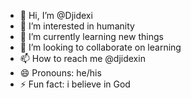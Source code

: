 - 👋 Hi, I’m @Djidexi
- 👀 I’m interested in humanity
- 🌱 I’m currently learning new things
- 💞️ I’m looking to collaborate on learning 
- 📫 How to reach me @djidexin
- 😄 Pronouns: he/his
- ⚡ Fun fact: i believe in God

<!---
Djidexi/Djidexi is a ✨ special ✨ repository because its `README.md` (this file) appears on your GitHub profile.
You can click the Preview link to take a look at your changes.
--->
